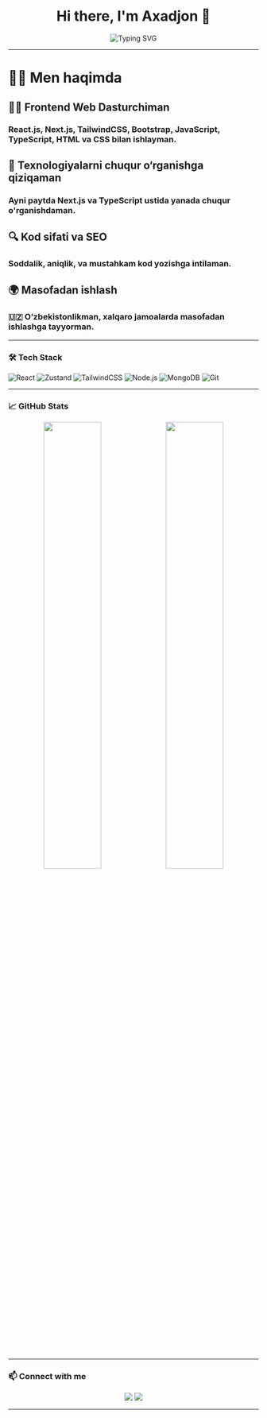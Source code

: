 <h1 align="center">Hi there, I'm Axadjon 👋</h1>

<p align="center">
  <img src="https://readme-typing-svg.demolab.com/?lines=Full-stack+developer;React+%7C+Node.js+%7C+MongoDB;Clean+Code+Lover;Always+Learning..." alt="Typing SVG" />
</p>

---

# 🙋‍♂️ Men haqimda

## 🧑‍💻 Frontend Web Dasturchiman

### React.js, Next.js, TailwindCSS, Bootstrap, JavaScript, TypeScript, HTML va CSS bilan ishlayman.

## 🧠 Texnologiyalarni chuqur o‘rganishga qiziqaman

### Ayni paytda Next.js va TypeScript ustida yanada chuqur o'rganishdaman.

## 🔍 Kod sifati va SEO

### Soddalik, aniqlik, va mustahkam kod yozishga intilaman.

## 🌍 Masofadan ishlash

### 🇺🇿 O‘zbekistonlikman, xalqaro jamoalarda masofadan ishlashga tayyorman.
---

### 🛠️ Tech Stack
![React](https://img.shields.io/badge/React-20232A?style=for-the-badge&logo=react&logoColor=61DAFB)
![Zustand](https://img.shields.io/badge/Zustand-%2320232a?style=for-the-badge&logo=zoo&logoColor=white)
![TailwindCSS](https://img.shields.io/badge/TailwindCSS-%2338B2AC?style=for-the-badge&logo=tailwind-css&logoColor=white)
![Node.js](https://img.shields.io/badge/Node.js-%23339933?style=for-the-badge&logo=nodedotjs&logoColor=white)
![MongoDB](https://img.shields.io/badge/MongoDB-%2347A248?style=for-the-badge&logo=mongodb&logoColor=white)
![Git](https://img.shields.io/badge/Git-%23F05032?style=for-the-badge&logo=git&logoColor=white)

---

### 📈 GitHub Stats
<p align="center">
  <img src="https://github-readme-stats.vercel.app/api?username=axadjon18&show_icons=true&theme=tokyonight" width="48%" />
  <img src="https://github-readme-streak-stats.herokuapp.com/?user=axadjon18&theme=tokyonight" width="48%" />
</p>

---

### 📫 Connect with me
<p align="center">
  <a href="https://t.me/akhii_571"><img src="https://img.shields.io/badge/Telegram-2CA5E0?style=for-the-badge&logo=telegram&logoColor=white" /></a>
  <a href="mailto:axadjonmannonov18@gmailcom"><img src="https://img.shields.io/badge/Email-D14836?style=for-the-badge&logo=gmail&logoColor=white" /></a>
</p>

---

